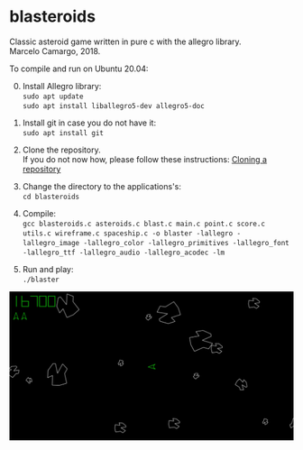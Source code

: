 # blasteroids
Classic asteroid game written in pure c with the allegro library.    
Marcelo Camargo, 2018.

To compile and run on Ubuntu 20.04:

0. Install Allegro library:   
`sudo apt update`  
`sudo apt install liballegro5-dev allegro5-doc`

1. Install git in case you do not have it:  
`sudo apt install git`

2. Clone the repository.  
If you do not now how, please follow these instructions: 
[Cloning a repository](https://docs.github.com/en/repositories/creating-and-managing-repositories/cloning-a-repository)

3. Change the directory to the applications's:  
`cd blasteroids`

4. Compile:  
`gcc blasteroids.c asteroids.c blast.c main.c point.c score.c utils.c wireframe.c spaceship.c -o blaster -lallegro -lallegro_image -lallegro_color -lallegro_primitives -lallegro_font -lallegro_ttf -lallegro_audio -lallegro_acodec -lm` 

5. Run and play:  
`./blaster`
   
![screenshot](screenshot.jpeg)
